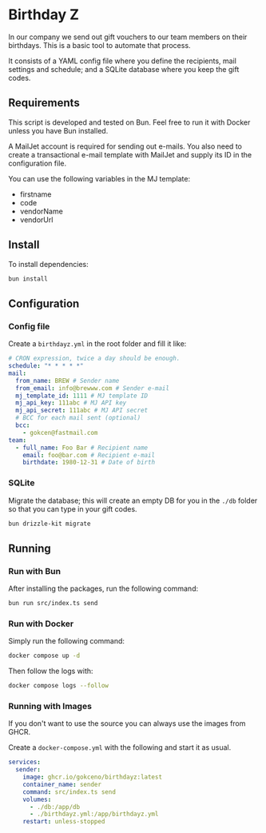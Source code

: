 # Birthday Z

In our company we send out gift vouchers to our team members on their birthdays. This is a basic tool to automate that process.

It consists of a YAML config file where you define the recipients, mail settings and schedule; and a SQLite database where you keep the gift codes.

## Requirements

This script is developed and tested on Bun. Feel free to run it with Docker unless you have Bun installed.

A MailJet account is required for sending out e-mails. You also need to create a transactional e-mail template with MailJet and supply its ID in the configuration file.

You can use the following variables in the MJ template:

- firstname
- code
- vendorName
- vendorUrl

## Install

To install dependencies:

```bash
bun install
```

## Configuration

### Config file

Create a `birthdayz.yml` in the root folder and fill it like:

```YAML
# CRON expression, twice a day should be enough.
schedule: "* * * * *"
mail:
  from_name: BREW # Sender name
  from_email: info@brewww.com # Sender e-mail
  mj_template_id: 1111 # MJ template ID
  mj_api_key: 111abc # MJ API key
  mj_api_secret: 111abc # MJ API secret
  # BCC for each mail sent (optional)
  bcc:
    - gokcen@fastmail.com
team:
  - full_name: Foo Bar # Recipient name
    email: foo@bar.com # Recipient e-mail
    birthdate: 1980-12-31 # Date of birth
```

### SQLite

Migrate the database; this will create an empty DB for you in the `./db` folder so that you can type in your gift codes.

```bash
bun drizzle-kit migrate
```

## Running

### Run with Bun

After installing the packages, run the following command:

```bash
bun run src/index.ts send
```

### Run with Docker

Simply run the following command:

```bash
docker compose up -d
```

Then follow the logs with:

```bash
docker compose logs --follow
```

### Running with Images

If you don't want to use the source you can always use the images from GHCR.

Create a `docker-compose.yml` with the following and start it as usual.

```YAML
services:
  sender:
    image: ghcr.io/gokceno/birthdayz:latest
    container_name: sender
    command: src/index.ts send
    volumes:
      - ./db:/app/db
      - ./birthdayz.yml:/app/birthdayz.yml
    restart: unless-stopped
```

